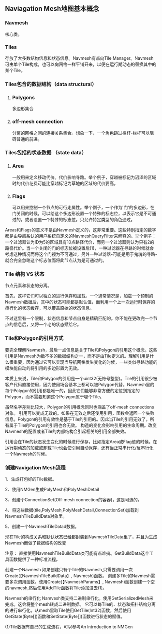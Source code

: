 ## Naviagation Mesh地图基本概念

### Navmesh

核心类。

### Tiles

存放了大多数结构信息和状态信息。Navmesh有点向Tile Manager。Navmesh可由单个Tile构成，也可以向网格一样平铺开来，以便在运行期动态的替换其中的某个Tile。

### Tiles包含的数据结构（data structural）

1. ### Polygons

   多边形集合

2. ### off-mesh connection

   分离的网格之间的连接关系集合。想象一下，一个角色跳过栏杆-栏杆可以阻碍普通的前进。

### Tiles包括的状态数据 （state data）

1. ### Area

   一般用来定义移动代价。代价影响寻路。举个例子，穿越被标记为沼泽的区域时的代价花费可能比穿越标记为草地的区域的代价要高。

2. ### Flags

   可以用来控制一个节点的可行走属性。举个例子，一个作为'门'的多边形，在门关闭的时候，可以给这个多边形设置一个特殊的标志位，以表示它是不可通过的。或者设置一个特殊的标志位，只允许特定类型的角色通过。

Areas和Flags的意义不是由Navmesh定义的，这非常重要。这些特别指定的数字都是由导航系认的用户系统自定义的NavmeshQueryFilter来解释的。举个例子：一个过滤器认为ID为5的区域具有10点路径代价，而另一个过滤器则认为只有2的路径代价。当一个关闭的门的标志位被设置后(1)，一种过滤器在寻路的时候就会考虑这种情况而将这个门视为不可通过，另外一种过滤器-可能是用于鬼魂的寻路-就会完全忽略这个标志位而将此节点认为是可通过的。

### Tile 结构 VS 状态

节点元素和状态的分离。

首先，这样它们可以独立的进行保存和加载。一个通常情况是，加载一个预制的Navmesh数据后，其中的状态可能都是默认值，而利用一个上一次运行时保存的串行化的状态缓存，可以覆盖原始的状态信息。

不过这里有一个限制，状态信息和节点自身是精确匹配的。你不能在更改完一个节点的信息后，又将一个老的状态赋给它。

### Tile和Polygon的引用方式

要完全理解Navmesh，最后一点信息是关于Tile和Polygon的引用这个概念。这些引用是Navmesh为数不多的数据结构之一，而不是由Tile定义的。理解引用是什么很重要，因为通过它可以实现当导航网格发生变化的时候，一些类似寻路功能的模块能自动的将引用的多边形置为无效。

本质上来说，Tile和Polygon的引用是一个uint32(无符号整型)。Tile的引用很少被客户代码直接使用，因为使用场合基本上都可以被Polygon代替。Navmesh里的每个Polygon的引用都是唯一的，因此它们能够非常方便的定位到指定的Polygon，而不需要知道这个Polygon属于哪个Tile。

虽然名字差别比较大，Polygon的引用概念同时也涵盖了off-mesh connections对象。
引用可以变成无效的。如果在无效之后还使用引用，函数会返回一个失败信息。Polygon的引用有效性是基于Tile的引用的。因此当Tile的引用无效了，所有属于Tile的Polygon的引用也会无效。
构造的变化会影响引用的生命周期。改变Navmesh的配置或者Tile的内部结构会引起相关的引用全部失效。

引用会在Tile的状态发生变化的时候进行保存，比如指定Area或Flag值的时候。在运行期动态的加载或卸载Tile也会使引用自动保存，还有当正常串行化/反串行化一个Navmesh的时候。

### 创建Navigation Mesh流程

1、生成打包好的Tile数据。

2、使用NMGen生成PolyMesh和PolyMeshDetail

3、创建个ConnectionSet(Off-mesh connection的容器)，这是可选的。

4、将这些数据(tile,PolyMesh,PolyMeshDetail,ConnectionSet)加载到NavmeshTileBuildData对象里。

5、创建一个NavmeshTileDatad数据。

现在Tile的构成关系和默认状态已经都封装到NavmeshTileData里了，并且为生成Navmesh而做了数据结构的改变

注意：
直接使用NavmeshTileBuildData类可能有点难搞。GetBuildData这个工具函数提供了一种标准流程。

创建一个Navmesh
如果创建只有个Tile的Navmesh,只需要调用一次Create(【NavmeshTileBuildData】, Navmesh)函数。
创建多Tile的Navmesh需要多次调用函数。使用Create(【NavmeshParams】, Navmesh)函数创建一个空的navmesh,然后使用AddTile函数将Tile添加进去(1)。



Navmesh的串行化
Namvesh类支持二进制串行化，使用GetSerializedMesh来完成。这会将整个mesh转成二进制数据。
它可以每Tile的、状态和拓扑结构分离的进行串行化。从mesh里取Tile使用GetTile(Int32)函数，然后使用GetState(Byte[])函数和SetState(Byte[])函数进行状态的赋值。



(1)Tile数据有自己的生成流程，可以参考An Introduction to NMGen
